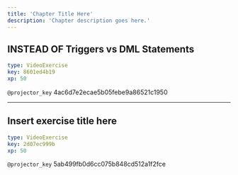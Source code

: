```yaml
---
title: 'Chapter Title Here'
description: 'Chapter description goes here.'
---
```


## INSTEAD OF Triggers vs DML Statements

```yaml
type: VideoExercise
key: 8601ed4b19
xp: 50
```

`@projector_key`
4ac6d7e2ecae5b05febe9a86521c1950

---

## Insert exercise title here

```yaml
type: VideoExercise
key: 2d07ec999b
xp: 50
```

`@projector_key`
5ab499fb0d6cc075b848cd512a1f2fce
